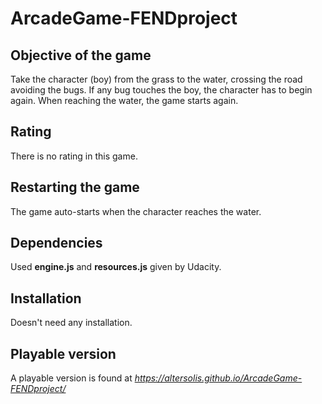 # ArcadeGame-FENDproject

## Objective of the game
Take the character (boy) from the grass to the water, crossing the road avoiding the bugs.
If any bug touches the boy, the character has to begin again.
When reaching the water, the game starts again.

## Rating
There is no rating in this game.

## Restarting the game
The game auto-starts when the character reaches the water.

## Dependencies
Used **engine.js** and **resources.js** given by Udacity.

## Installation
Doesn't need any installation.

## Playable version
A playable version is found at _https://altersolis.github.io/ArcadeGame-FENDproject/_



